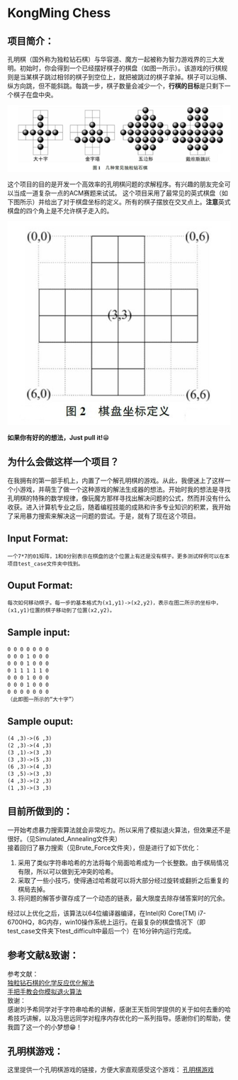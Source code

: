 KongMing Chess
======================================
## 项目简介：
孔明棋（国外称为独粒钻石棋）与华容道、魔方一起被称为智力游戏界的三大发明。初始时，你会得到一个已经摆好棋子的棋盘（如图一所示）。该游戏的行棋规则是当某棋子跳过相邻的棋子到空位上，就把被跳过的棋子拿掉。棋子可以沿横、纵方向跳，但不能斜跳。每跳一步，棋子数量会减少一个，**行棋的目标**是只剩下一个棋子在盘中央。

![image](https://github.com/shsjxzh/KongMing-Chess/blob/master/picture/example.JPG)

这个项目的目的是开发一个高效率的孔明棋问题的求解程序。有兴趣的朋友完全可以当成一道复杂一点的ACM赛题来试试。
这个项目采用了最常见的英式棋盘（如下图所示）并给出了对于棋盘坐标的定义。所有的棋子摆放在交叉点上。**注意**英式棋盘的四个角上是不允许棋子走入的。

![image](https://github.com/shsjxzh/KongMing-Chess/blob/master/picture/board.jpg)

**如果你有好的的想法，Just pull it!**:grin:

## 为什么会做这样一个项目？
在我拥有的第一部手机上，内置了一个解孔明棋的游戏。从此，我便迷上了这样一个小游戏，并萌生了做一个这种游戏的解法生成器的想法。开始时我的想法是寻找孔明棋的特殊的数学规律，像玩魔方那样寻找出解决问题的公式，然而并没有什么收获。进入计算机专业之后，随着编程技能的成熟和许多专业知识的积累，我开始了采用暴力搜索来解决这一问题的尝试。于是，就有了现在这个项目。

## Input Format:
    一个7*7的01矩阵，1和0分别表示在棋盘的这个位置上有还是没有棋子。更多测试样例可以在本项目test_case文件夹中找到。
## Ouput Format:
    每次如何移动棋子。每一步的基本格式为(x1,y1)->(x2,y2)，表示在图二所示的坐标中，(x1,y1)位置的棋子移动到了位置(x2,y2)。
## Sample input:
    0 0 0 0 0 0 0
    0 0 0 1 0 0 0
    0 0 0 1 0 0 0
    0 1 1 1 1 1 0
    0 0 0 1 0 0 0
    0 0 0 1 0 0 0
    0 0 0 0 0 0 0
    （此即图一所示的“大十字”）
## Sample ouput:
    (4 ,3)->(6 ,3)
    (2 ,3)->(4 ,3)
    (3 ,1)->(3 ,3)
    (3 ,3)->(5 ,3)
    (6 ,3)->(4 ,3)
    (3 ,5)->(3 ,3)
    (4 ,3)->(2 ,3)
    (1 ,3)->(3 ,3)
    
## 目前所做到的：
一开始考虑暴力搜索算法就会非常吃力。所以采用了模拟退火算法，但效果还不是很好。（见Simulated_Annealing文件夹）<br>
接着回归了暴力搜索（见Brute_Force文件夹），但是进行了如下优化：<br>
1. 采用了类似字符串哈希的方法将每个局面哈希成为一个长整数。由于棋局情况有限，所以可以做到无冲突的哈希。
2. 采取了一些小技巧，使得通过哈希就可以将大部分经过旋转或翻折之后重复的棋局去掉。
3. 将问题的解答步骤存成了一个动态的链表，最大限度去除存储答案时的冗余。

经过以上优化之后，该算法以64位编译器编译，在Intel(R) Core(TM) i7-6700HQ，8G内存，win10操作系统上运行。在最复杂的棋盘情况下（即test_case文件夹下test_difficult中最后一个）在16分钟内运行完成。

## 参考文献&致谢：
参考文献：<br>
[独粒钻石棋的化学反应优化解法](https://github.com/shsjxzh/KongMing-Chess/blob/master/%E7%8B%AC%E7%B2%92%E9%92%BB%E7%9F%B3%E6%A3%8B%E7%9A%84%E5%8C%96%E5%AD%A6%E5%8F%8D%E5%BA%94%E4%BC%98%E5%8C%96%E8%A7%A3%E6%B3%95.pdf) <br>
[手把手教会你模拟退火算法](http://www.cnblogs.com/CsOH/p/6049117.html)<br>
致谢：<br>
感谢刘予希同学对于字符串哈希的讲解，感谢王天哲同学提供的关于如何去重的哈希技巧讲解，以及冯思远同学对程序内存优化的一系列指导。感谢你们的帮助，使我圆了这一个的小梦想:grin:！

## 孔明棋游戏：
这里提供一个孔明棋游戏的链接，方便大家直观感受这个游戏：
[孔明棋游戏](http://www.4399.com/flash/86377_4.htm)